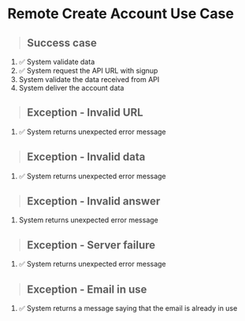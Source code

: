 # Remote Create Account Use Case

> ## Success case
1. ✅ System validate data
2. ✅ System request the API URL with signup
3. System validate the data received from API
4. System deliver the account data

> ## Exception - Invalid URL
1. ✅ System returns unexpected error message

> ## Exception - Invalid data
1. ✅ System returns unexpected error message

> ## Exception - Invalid answer
1. System returns unexpected error message

> ## Exception - Server failure
1. ✅ System returns unexpected error message

> ## Exception - Email in use
1. ✅ System returns a message saying that the email is already in use